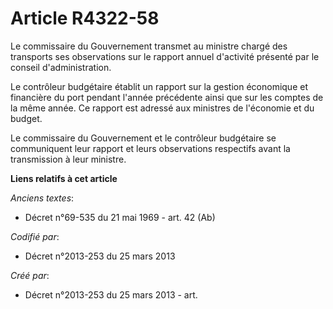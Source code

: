 # Article R4322-58

Le commissaire du Gouvernement transmet au ministre chargé des transports ses observations sur le rapport annuel d'activité
présenté par le conseil d'administration.

Le contrôleur budgétaire établit un rapport sur la gestion économique et financière du port pendant l'année précédente ainsi
que sur les comptes de la même année. Ce rapport est adressé aux ministres de l'économie et du budget.

Le commissaire du Gouvernement et le contrôleur budgétaire se communiquent leur rapport et leurs observations respectifs
avant la transmission à leur ministre.

**Liens relatifs à cet article**

_Anciens textes_:

  - Décret n°69-535 du 21 mai 1969 - art. 42 (Ab)

_Codifié par_:

  - Décret n°2013-253 du 25 mars 2013

_Créé par_:

  - Décret n°2013-253 du 25 mars 2013 - art.
